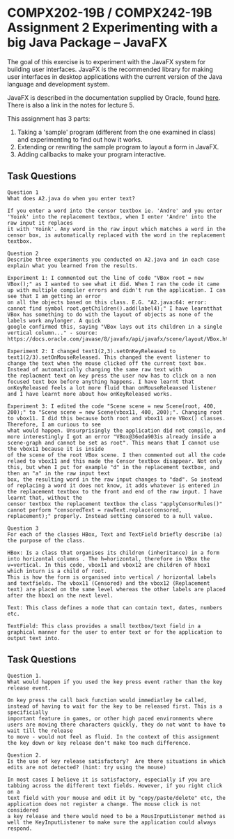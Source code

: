 ﻿COMPX202-19B / COMPX242-19B Assignment 2
Experimenting with a big Java Package – JavaFX
==============================================

The goal of this exercise is to experiment with the JavaFX system for building user interfaces.
JavaFX is the recommended library for making user interfaces in desktop applications with
the current version of the Java language and development system.

JavaFX is described in the documentation supplied by Oracle,
found [here](http://docs.oracle.com/javase/8/javafx/api/toc.htm).
There is also a link in the notes for lecture 5.

This assignment has 3 parts:
 1. Taking a 'sample' program (different from the one examined in class) and experimenting to find out how it works.
 2. Extending or rewriting the sample program to layout a form in JavaFX.
 3. Adding callbacks to make your program interactive.

Task Questions
----------------

```
Question 1
What does A2.java do when you enter text?

If you enter a word into the censor textbox ie. 'Andre' and you enter 'Yoink' into the replacement textbox, when I enter 'Andre' into the raw input it replaces
it with 'Yoink'. Any word in the raw input which matches a word in the censor box, is automatically replaced with the word in the replacement textbox.

Question 2
Describe three experiments you conducted on A2.java and in each case explain what you learned from the results.

Experiment 1: I commented out the line of code "VBox root = new VBox();" as I wanted to see what it did. When I ran the code it came up with multiple compiler errors and didn't run the application. I can see that I am getting an error
on all the objects based on this class. E.G. "A2.java:64: error: cannot find symbol root.getChildren().add(label4);" I have learntthat VBox has something to do with the layout of objects as none of the labels work anylonger. A quick
google confirmed this, saying "VBox lays out its children in a single vertical column..." - source: https://docs.oracle.com/javase/8/javafx/api/javafx/scene/layout/VBox.html

Experiment 2: I changed text1(2,3).setOnKeyReleased to text1(2/3).setOnMouseReleased. This changed the event listener to change the text when the mouse clicked off the current text box. Instead of automatically changing the same raw text with
the replacment text on key press the user now has to click on a non focused text box before anything happens. I have learnt that onKeyReleased feels a lot more fluid than onMouseReleaxsed listener and I have learnt more about how onKeyReleased works.

Experiment 3: I edited the code "Scene scene = new Scene(root, 400, 200);" to "Scene scene = new Scene(vbox11, 400, 200);". Changing root to vbox11. I did this because both root and vbox11 are VBox() classes. Therefore, I am curious to see
what would happen. Unsurprisingly the application did not compile, and more interestingly I got an error "VBox@36eda903is already inside a scene-graph and cannot be set as root". This means that I cannot use the vbox11 because it is inside
of the scene of the root VBox scene. I then commented out all the code relaed to vbox11 and this made the Censor textbox disappear. Not only this, but when I put for example "d" in the replacement textbox, and then an "a" in the raw input text
box, the resulting word in the raw input changes to "dad". So instead of replacing a word it does not know, it adds whatever is entered in the replacement textbox to the front and end of the raw input. I have learnt that, without the 
censor textbox the replacement textbox the class "applyCensorRules()" cannot perform "censoredText = rawText.replace(censored, replacement);" properly. Instead setting censored to a null value.

Question 3
For each of the classes HBox, Text and TextField briefly describe (a) the purpose of the class.

HBox: Is a class that organises its children (inheritance) in a form into horizontal columns . The h=horizontal, therefore in VBox the v=vertical. In this code, vbox11 and vbox12 are children of hbox1 which inturn is a child of root.
This is how the form is organised into vertical / horizontal labels and textfields. The vbox11 (Censored) and the vbox12 (Replacement text) are placed on the same level whereas the other labels are placed after the hbox1 on the next level.

Text: This class defines a node that can contain text, dates, numbers etc.

TextField: This class provides a small textbox/text field in a graphical manner for the user to enter text or for the application to output text into. 
```

Task Questions
----------------

```
Question 1.
What would happen if you used the key press event rather than the key release event.

On key press the call back function would immediatley be called, instead of having to wait for the key to be released first. This is a specificially
important feature in games, or other high paced environments where users are moving there characters quickly, they do not want to have to wait till the release
to move - would not feel as fluid. In the context of this assignment the key down or key release don't make too much difference. 

Question 2.
Is the use of key release satisfactory?  Are there situations in which edits are not detected? (hint: try using the mouse)

In most cases I believe it is satisfactory, especially if you are tabbing across the different text fields. However, if you right click on a 
text field with your mouse and edit it by "copy/paste/delete" etc, the application does not register a change. The mouse click is not considered
a key release and there would need to be a MousInputListener method as well the KeyInputListener to make sure the application could always respond.

```
